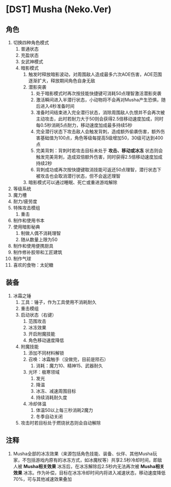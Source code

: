 
# [DST] Musha (Neko.Ver)

## 角色

1. 切换四种角色模式
   1. 普通状态
   2. 充盈状态
   3. 女武神模式
   4. 暗影模式
      1. 触发时释放暗影波动，对周围敌人造成最多六次AOE伤害，AOE范围逐渐扩大，释放期间角色自身无敌
      2. 潜影突袭
         1. 处于暗影模式时再次按技能快捷键可消耗50点理智激活潜影突袭
         2. 激活瞬间进入半潜行状态，小动物将不会再对Musha产生恐惧，随后进入4秒准备时间
         3. 准备时间结束进入完全潜行状态，消除周围敌人仇恨并不会再次被主动攻击，此时若耐力大于50则会获得2.5倍移动速度加成，同时每0.5秒消耗5点耐力，移动速度加成最多持续5秒
         4. 完全潜行状态下攻击敌人会触发背刺，造成额外偷袭伤害，额外伤害基础值为100点，角色等级每提高5级增加50，30级可达到400点
         5. 完美背刺：背刺时若攻击目标未处于 **攻击、移动或冰冻** 状态则会触发完美背刺，造成双倍额外伤害，同时获得2.5倍移动速度加成持续2秒
         6. 背刺成功或再次按快捷键取消技能可返还50点理智，潜行状态下被攻击也会取消潜行状态，但不会返还理智
      3. 暗影模式可以通过睡眠、死亡或重进游戏解除
2. 等级系统
3. 魔力槽
4. 耐力/疲劳度
5. 特殊攻击模组
   1. 重击
6. 制作和使用书本
7. 使用暗影秘典
   1. 制做人偶不消耗理智
   2. 随从数量上限为50
8. 制作和使用便携厨具
9. 制作修补胶带和工匠建筑
10. 制作气球
11. 喜欢的食物：太妃糖

## 装备

1. 冰霜之锤
   1. 工具：锤子，作为工具使用不消耗耐久
   2. 重击模组
   3. 启动状态（右键）
      1. 范围攻击
      2. 冰冻效果
      3. 开启附魔技能
      4. 角色移动速度降低
   4. 附魔技能
      1. 添加不同材料解锁
      2. 召唤：冰霜触手（没做完，目前是陨石）
         1. 消耗：魔力10、精神15、武器耐久
      3. 光环：极寒领域
         1. 发光
         2. 降温
         3. 冰冻、减速周围目标
         4. 持续消耗耐久度
      4. 冷却体温
         1. 体温50以上每三秒消耗2魔力
         2. 冬季自动关闭
   5. 攻击时若目标处于燃烧状态则会自动解除

## 注释

 1. Musha全部的冰冻效果（来源包括角色技能、装备、伙伴、其他Musha玩家，不包括游戏内原有的冰冻方式，如冰魔杖等）共享2.5秒冷却时间，即敌人被 **Musha相关效果** 冰冻后，在冰冻解除后2.5秒内无法再次被 **Musha相关效果** 冰冻。作为补偿，目标在冰冻冷却时间内将进入减速状态，移动速度降低70%，可与其他减速效果叠加
